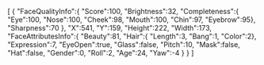 [
    {
        "FaceQualityInfo":{
            "Score":100,
            "Brightness":32,
            "Completeness":{
                "Eye":100,
                "Nose":100,
                "Cheek":98,
                "Mouth":100,
                "Chin":97,
                "Eyebrow":95},
            "Sharpness":70
        },
        "X":541,
        "Y":159,
        "Height":222,
        "Width":173,
        "FaceAttributesInfo":{
            "Beauty":81,
            "Hair":{
                "Length":3,
                "Bang":1,
                "Color":2},
            "Expression":7,
            "EyeOpen":true,
            "Glass":false,
            "Pitch":10,
            "Mask":false,
            "Hat":false,
            "Gender":0,
            "Roll":2,
            "Age":24,
            "Yaw":-4
        }
    }
]
